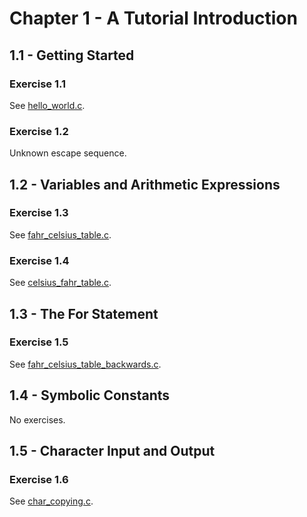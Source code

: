 # Chapter 1 - A Tutorial Introduction

## 1.1 - Getting Started

### Exercise 1.1

See [hello_world.c](hello_world.c).

### Exercise 1.2

Unknown escape sequence.

## 1.2 - Variables and Arithmetic Expressions

### Exercise 1.3

See [fahr_celsius_table.c](fahr_celsius_table.c).

### Exercise 1.4

See [celsius_fahr_table.c](celsius_fahr_table.c).

## 1.3 - The For Statement

### Exercise 1.5

See [fahr_celsius_table_backwards.c](fahr_celsius_table_backwards.c).

## 1.4 - Symbolic Constants

No exercises.

## 1.5 - Character Input and Output

### Exercise 1.6

See [char_copying.c](char_copying.c).
